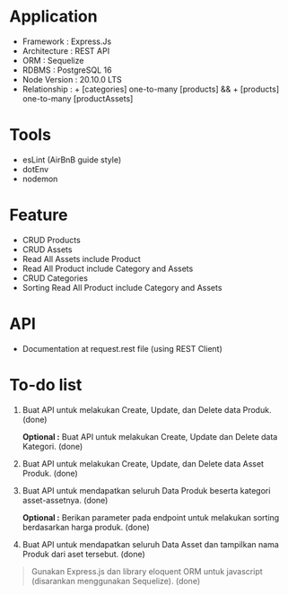 # Application
+ Framework : Express.Js
+ Architecture : REST API
+ ORM : Sequelize
+ RDBMS : PostgreSQL 16
+ Node Version : 20.10.0 LTS
+ Relationship : + [categories] one-to-many [products] && + [products] one-to-many [productAssets]

# Tools
+ esLint (AirBnB guide style)
+ dotEnv
+ nodemon

# Feature
+ CRUD Products
+ CRUD Assets
+ Read All Assets include Product
+ Read All Product include Category and Assets
+ CRUD Categories
+ Sorting Read All Product include Category and Assets

# API
+ Documentation at request.rest file (using REST Client)

# To-do list
1. Buat API untuk melakukan Create, Update, dan Delete data Produk. (done)
    
   **Optional :** Buat API untuk melakukan Create, Update dan Delete data Kategori. (done)
    
2. Buat API untuk melakukan Create, Update, dan Delete data Asset Produk. (done)
3. Buat API untuk mendapatkan seluruh Data Produk beserta kategori asset-assetnya. (done)
    
    **Optional :** Berikan parameter pada endpoint untuk melakukan sorting berdasarkan harga produk. (done)
    
4. Buat API untuk mendapatkan seluruh Data Asset dan tampilkan nama Produk dari aset tersebut. (done)

> Gunakan Express.js dan library eloquent ORM untuk javascript (disarankan menggunakan Sequelize). (done)